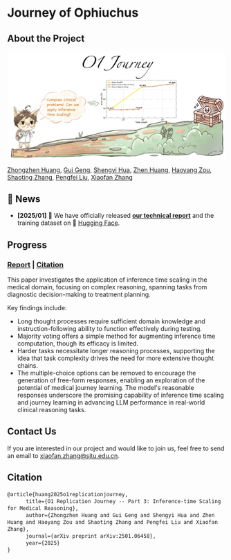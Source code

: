 # Journey of Ophiuchus


## About the Project


![](./images/journey_of_ophiuchus.png)



[Zhongzhen Huang](https://scholar.google.com/citations?user=LrZdFHgAAAAJ), [Gui Geng](), [Shengyi Hua](https://github.com/hsymm), [Zhen Huang](https://huangzhen02.github.io), [Haoyang Zou](https://scholar.google.com/citations?user=btPmUcoAAAAJ&hl=en), [Shaoting Zhang](https://scholar.google.com/citations?user=oiBMWK4AAAAJ), [Pengfei Liu](https://plms.ai/), [Xiaofan Zhang](https://scholar.google.com/citations?user=30e95fEAAAAJ)


## 🎉 News
- **\[2025/01\]** 🚨 We have officially released [**our technical report**](https://arxiv.org/pdf/2501.06458) and the training dataset on 🤗 [Hugging Face](https://huggingface.co/datasets/SPIRAL-MED/o1-journey-Ophiuchus).



## Progress

### [**Report**](https://arxiv.org/pdf/2501.06458) | [**Citation**](#citation)


This paper investigates the application of inference time scaling in the medical domain, focusing on complex reasoning, spanning tasks from diagnostic decision-making to treatment planning. 

Key findings include:

- Long thought processes require sufficient domain knowledge and instruction-following ability to function effectively during testing.
- Majority voting offers a simple method for augmenting inference time computation, though its efficacy is limited.
- Harder tasks necessitate longer reasoning processes, supporting the idea that task complexity drives the need for more extensive thought chains.
- The multiple-choice options can be removed to encourage the generation of free-form responses, enabling an exploration of the potential of medical journey learning. The model's reasonable responses underscore the promising capability of inference time scaling and journey learning in advancing LLM performance in real-world clinical reasoning tasks.



## Contact Us

If you are interested in our project and would like to join us, feel free to send an email to [xiaofan.zhang@sjtu.edu.cn](mailto:xiaofan.zhang@sjtu.edu.cn).

## Citation

```
@article{huang2025o1replicationjourney,
      title={O1 Replication Journey -- Part 3: Inference-time Scaling for Medical Reasoning}, 
      author={Zhongzhen Huang and Gui Geng and Shengyi Hua and Zhen Huang and Haoyang Zou and Shaoting Zhang and Pengfei Liu and Xiaofan Zhang},
      journal={arXiv preprint arXiv:2501.06458},
      year={2025}
}
```
